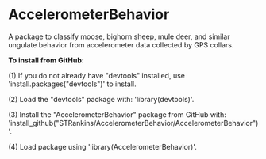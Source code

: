 # AccelerometerBehavior
A package to classify moose, bighorn sheep, mule deer, and similar ungulate behavior from accelerometer data collected by GPS collars.

**To install from GitHub:**

(1) If you do not already have "devtools" installed, use 'install.packages("devtools")' to install.

(2) Load the "devtools" package with: 'library(devtools)'.

(3) Install the "AccelerometerBehavior" package from GitHub with: 'install_github("STRankins/AccelerometerBehavior/AccelerometerBehavior")'.

(4) Load package using 'library(AccelerometerBehavior)'.
